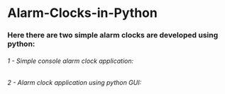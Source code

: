 # Alarm-Clocks-in-Python
### Here there are two simple alarm clocks are developed using python:
###### 1 - Simple console alarm clock application:
###### 2 - Alarm clock application using python GUI:
<br/>
